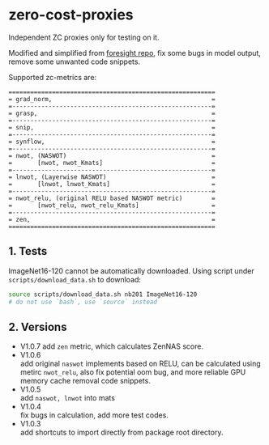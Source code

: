 <!--
 * @Author: ViolinSolo
 * @Date: 2023-03-26 10:11:01
 * @LastEditTime: 2023-04-28 17:09:09
 * @LastEditors: ViolinSolo
 * @Description: Readme
 * @FilePath: /zero-cost-proxies/README.md
-->
# zero-cost-proxies
Independent ZC proxies only for testing on it. 

Modified and simplified from [foresight repo](https://github.com/SamsungLabs/zero-cost-nas), fix some bugs in model output, remove some unwanted code snippets.

Supported zc-metrics are:
```
=========================================================
= grad_norm,                                            =
=-------------------------------------------------------=
= grasp,                                                =
=-------------------------------------------------------=
= snip,                                                 =
=-------------------------------------------------------=
= synflow,                                              =
=-------------------------------------------------------=
= nwot, (NASWOT)                                        =
=       [nwot, nwot_Kmats]                              =
=-------------------------------------------------------=
= lnwot, (Layerwise NASWOT)                             =
=       [lnwot, lnwot_Kmats]                            =
=-------------------------------------------------------=
= nwot_relu, (original RELU based NASWOT metric)        =
=       [nwot_relu, nwot_relu_Kmats]                    =
=-------------------------------------------------------=
= zen,                                                  =
=========================================================
```


## 1. Tests
ImageNet16-120 cannot be automatically downloaded. Using script under `scripts/download_data.sh` to download:
```bash
source scripts/download_data.sh nb201 ImageNet16-120
# do not use `bash`, use `source` instead
```
## 2. Versions
- V1.0.7
add `zen` metric, which calculates ZenNAS score.
- V1.0.6  
add original `naswot` implements based on RELU, can be calculated using metirc `nwot_relu`, also fix potential oom bug, and more reliable GPU memory cache removal code snippets.  
- V1.0.5  
add `naswot, lnwot` into mats
- V1.0.4  
fix bugs in calculation, add more test codes.
- V1.0.3  
add shortcuts to import directly from package root directory.


